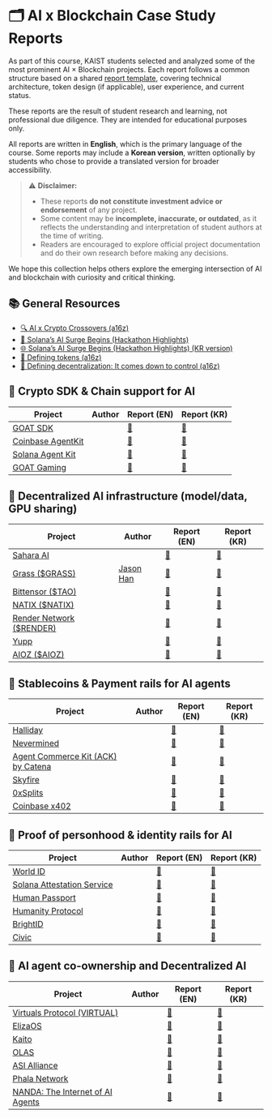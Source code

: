 # 🗂 AI x Blockchain Case Study Reports

As part of this course, KAIST students selected and analyzed some of the most prominent AI × Blockchain projects. Each report follows a common structure based on a shared [report template](./template.md), covering technical architecture, token design (if applicable), user experience, and current status.

These reports are the result of student research and learning, not professional due diligence. They are intended for educational purposes only.

All reports are written in **English**, which is the primary language of the course. Some reports may include a **Korean version**, written optionally by students who chose to provide a translated version for broader accessibility.

> ⚠ **Disclaimer:**  
> - These reports **do not constitute investment advice or endorsement** of any project.  
> - Some content may be **incomplete, inaccurate, or outdated**, as it reflects the understanding and interpretation of student authors at the time of writing.  
> - Readers are encouraged to explore official project documentation and do their own research before making any decisions.

We hope this collection helps others explore the emerging intersection of AI and blockchain with curiosity and critical thinking.

## 📚 General Resources
- [🔍 AI x Crypto Crossovers (a16z)](https://a16zcrypto.com/posts/article/ai-crypto-crossovers/)
- [🚀 Solana’s AI Surge Begins (Hackathon Highlights)](https://4pillars.io/en/articles/solana-s-ai-surge-begins-hackathon-highlights)
- [🌐 Solana’s AI Surge Begins (Hackathon Highlights) (KR version)](https://4pillars.io/ko/articles/solana-s-ai-surge-begins-hackathon-highlights)
- [📜 Defining tokens (a16z)](https://a16zcrypto.com/posts/article/defining-tokens/)
- [🧮 Defining decentralization: It comes down to control (a16z)](https://a16zcrypto.com/posts/article/defining-decentralization-control/)

## 🔧 Crypto SDK & Chain support for AI

| Project | Author | Report (EN) | Report (KR) |
|---------|--------|-------------|-------------|
| [GOAT SDK](https://github.com/goat-sdk/goat) |  | [📄](reports/goat.md) | [📄](reports/goat_kr.md) |
| [Coinbase AgentKit](https://www.coinbase.com/developer-platform/products/agentkit) |  | [📄](reports/coinbase_agentkit.md) | [📄](reports/coinbase_agentkit_kr.md) |
| [Solana Agent Kit](https://github.com/sendaifun/solana-agent-kit) |  | [📄](reports/solana_agentkit.md) | [📄](reports/solana_agentkit_kr.md) |
| [GOAT Gaming](https://goatgaming.com/) |  | [📄](reports/goat_gaming.md) | [📄](reports/goat_gaming_kr.md) |


## 🧠 Decentralized AI infrastructure (model/data, GPU sharing)

| Project | Author | Report (EN) | Report (KR) |
|---------|--------|-------------|-------------|
| [Sahara AI](https://saharaai.com/) |  | [📄](reports/saharaai.md) | [📄](reports/saharaai_kr.md) |
| [Grass ($GRASS)](https://www.grass.io/) | [Jason Han](https://www.linkedin.com/in/jaesunhan/) | [📄](reports/grass/) | [📄](reports/grass_kr/) |
| [Bittensor ($TAO)](https://docs.bittensor.com/) |  | [📄](reports/bittensor.md) | [📄](reports/bittensor_kr.md) |
| [NATIX ($NATIX)](https://www.natix.network/) |  | [📄](reports/natix.md) | [📄](reports/natix_kr.md) |
| [Render Network ($RENDER)](https://renderfoundation.com/whitepaper) |  | [📄](reports/render.md) | [📄](reports/render_kr.md) |
| [Yupp](https://yupp.ai/) |  | [📄](reports/yupp.md) | [📄](reports/yupp_kr.md) |
| [AIOZ ($AIOZ)](https://aioz.network/) |  | [📄](reports/aioz.md) | [📄](reports/aioz_kr.md) |


## 💸 Stablecoins & Payment rails for AI agents

| Project | Author | Report (EN) | Report (KR) |
|---------|--------|-------------|-------------|
| [Halliday](https://halliday.xyz/) |  | [📄](reports/halliday.md) | [📄](reports/halliday_kr.md) |
| [Nevermined](https://docs.nevermined.app/) |  | [📄](reports/nevermined.md) | [📄](reports/nevermined_kr.md) |
| [Agent Commerce Kit (ACK) by Catena](https://www.agentcommercekit.com/overview/introduction) |  | [📄](reports/ack_catena.md) | [📄](reports/ack_catena_kr.md) |
| [Skyfire](https://skyfire.xyz/) |  | [📄](reports/skyfire.md) | [📄](reports/skyfire_kr.md) |
| [0xSplits](https://splits.org/) |  | [📄](reports/0xsplits.md) | [📄](reports/0xsplits_kr.md) |
| [Coinbase x402](https://www.x402.org/) |  | [📄](reports/x402.md) | [📄](reports/x402_kr.md) |


## 🛂 Proof of personhood & identity rails for AI

| Project | Author | Report (EN) | Report (KR) |
|---------|--------|-------------|-------------|
| [World ID](https://world.org/world-id) |  | [📄](reports/worldid.md) | [📄](reports/worldid_kr.md) |
| [Solana Attestation Service](https://attest.solana.com/) |  | [📄](reports/solana_attestation.md) | [📄](reports/solana_attestation_kr.md) |
| [Human Passport](https://passport.human.tech/) |  | [📄](reports/human_passport.md) | [📄](reports/human_passport_kr.md) |
| [Humanity Protocol](https://www.humanity.org/) |  | [📄](reports/humanity_protocol.md) | [📄](reports/humanity_protocol_kr.md) |
| [BrightID](https://www.brightid.org/) |  | [📄](reports/brightid.md) | [📄](reports/brightid_kr.md) |
| [Civic](https://www.civic.com/) |  | [📄](reports/civic.md) | [📄](reports/civic_kr.md) |


## 🤖 AI agent co-ownership and Decentralized AI

| Project | Author | Report (EN) | Report (KR) |
|---------|--------|-------------|-------------|
| [Virtuals Protocol (VIRTUAL)](https://virtuals.io/) |  | [📄](reports/virtuals.md) | [📄](reports/virtuals_kr.md) |
| [ElizaOS](https://www.elizaos.ai/) |  | [📄](reports/elizaos.md) | [📄](reports/elizaos_kr.md) |
| [Kaito](https://kaito.ai/) |  | [📄](reports/kaito.md) | [📄](reports/kaito_kr.md) |
| [OLAS](https://olas.network/) |  | [📄](reports/olas.md) | [📄](reports/olas_kr.md) |
| [ASI Alliance](https://superintelligence.io/) |  | [📄](reports/asi_alliance.md) | [📄](reports/asi_alliance_kr.md) |
| [Phala Network](https://phala.network/ai) |  | [📄](reports/phala.md) | [📄](reports/phala_kr.md) |
| [NANDA: The Internet of AI Agents](https://nanda.media.mit.edu/) |  | [📄](reports/nanda.md) | [📄](reports/nanda_kr.md) |
